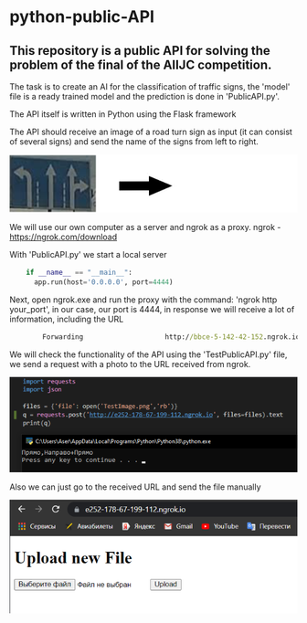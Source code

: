# python-public-API
## This repository is a public API for solving the problem of the final of the AIIJC competition.
The task is to create an AI for the classification of traffic signs, the 'model' file is a ready trained model and the prediction is done in 'PublicAPI.py'.

The API itself is written in Python using the Flask framework

The API should receive an image of a road turn sign as input (it can consist of several signs) and send the name of the signs from left to right.

![alt text](https://github.com/LevProg/python-public-API/blob/main/post-get.png?raw=true)

We will use our own computer as a server and ngrok as a proxy.
ngrok - https://ngrok.com/download

With 'PublicAPI.py' we start a local server

```python
    if __name__ == "__main__":
      app.run(host='0.0.0.0', port=4444)
```


Next, open ngrok.exe and run the proxy with the command: 'ngrok http your_port', in our case, our port is 4444, in response we will receive a lot of information, including the URL


```cmd
        Forwarding                    http://bbce-5-142-42-152.ngrok.io -> http://localhost:4444                                       
```


We will check the functionality of the API using the 'TestPublicAPI.py' file, we send a request with a photo to the URL received from ngrok.

![alt text](https://github.com/LevProg/python-public-API/blob/main/request.png?raw=true)

Also we can just go to the received URL and send the file manually

![alt text](https://github.com/LevProg/python-public-API/blob/main/site.png?raw=true)
